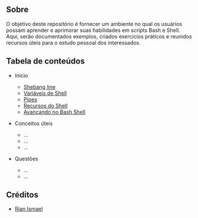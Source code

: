 ## Sobre

O objetivo deste repositório é fornecer um ambiente no qual os usuários possam aprender e aprimorar suas habilidades em scripts Bash e Shell. Aqui, serão documentados exemplos, criados exercícios práticos e reunidos recursos úteis para o estudo pessoal dos interessados.

## Tabela de conteúdos

- Início
    - [Shebang line](</pt-br-sh\inicio\shebang-line.md>)
    - [Variáveis de Shell](</pt-br-sh\inicio\shell-variables .md>)
    - [Pipes](</pt-br-sh\inicio\pipes.md>)
    - [Recursos do Shell](</pt-br-sh\inicio\bash-shell-recursos.md>)
    - [Avançando no Bash Shell](</pt-br-sh\inicio\bash-script-avanc.md>)

- Conceitos úteis
    - ...
    - ...
    - ...

- Questões
    - ...
    - ...


## Créditos

- [Rian Ismael](https://github.com/Rian-Ismael/)